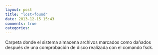 ```yaml
---
layout: post
title: "lost+found"
date: 2013-12-15 15:43
comments: true
categories: 
---
```

Carpeta donde el sistema almacena archivos marcados como dañados después de una comprobación de disco realizada con el comando fsck.


